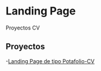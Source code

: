 # Landing Page

Proyectos CV

## Proyectos

 -[Landing Page de tipo Potafolio-CV](https://franksymon.github.io/landing-page/portafolio-cv)

